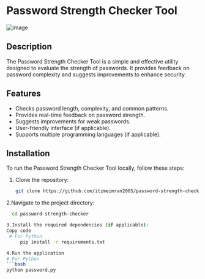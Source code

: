 # Password Strength Checker Tool
![image](https://github.com/user-attachments/assets/da26d0ec-90d6-4570-8c20-338e862f0e59)



## Description

The Password Strength Checker Tool is a simple and effective utility designed to evaluate the strength of passwords. It provides feedback on password complexity and suggests improvements to enhance security.

## Features

- Checks password length, complexity, and common patterns.
- Provides real-time feedback on password strength.
- Suggests improvements for weak passwords.
- User-friendly interface (if applicable).
- Supports multiple programming languages (if applicable).

## Installation

To run the Password Strength Checker Tool locally, follow these steps:

1. Clone the repository:

   ```bash
   git clone https://github.com/itzmeimran2005/password-strength-checker.git.
   
2.Navigate to the project directory:
   ```bash
     cd password-strength-checker
   
3.Install the required dependencies (if applicable):
  Copy code
    # For Python
        pip install -r requirements.txt

4.Run the application
# For Python
  ```bash
  python password.py

